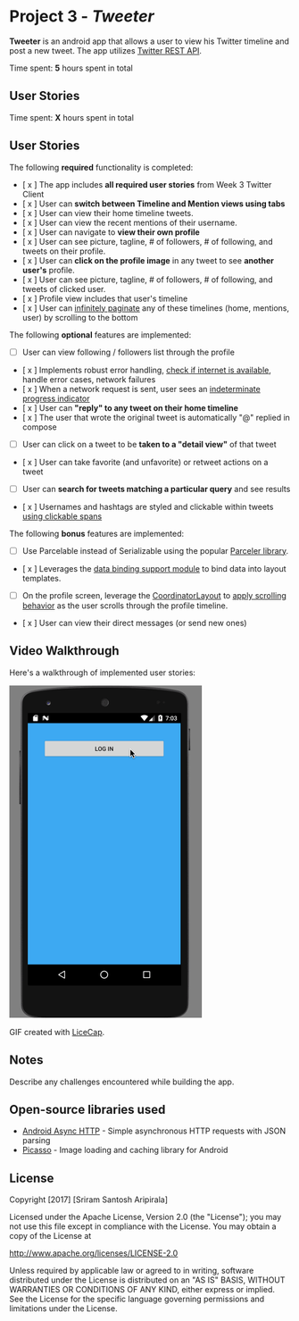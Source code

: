 # Project 3 - *Tweeter*

**Tweeter** is an android app that allows a user to view his Twitter timeline and post a new tweet. The app utilizes [Twitter REST API](https://developer.twitter.com/en/docs/api-reference-index).

Time spent: **5** hours spent in total

## User Stories

Time spent: **X** hours spent in total

## User Stories

The following **required** functionality is completed:

* [ x ] The app includes **all required user stories** from Week 3 Twitter Client
* [ x ] User can **switch between Timeline and Mention views using tabs**
* [ x ] User can view their home timeline tweets.
* [ x ] User can view the recent mentions of their username.
* [ x ] User can navigate to **view their own profile**
* [ x ] User can see picture, tagline, # of followers, # of following, and tweets on their profile.
* [ x ] User can **click on the profile image** in any tweet to see **another user's** profile.
* [ x ] User can see picture, tagline, # of followers, # of following, and tweets of clicked user.
* [ x ] Profile view includes that user's timeline
* [ x ] User can [infinitely paginate](http://guides.codepath.com/android/Endless-Scrolling-with-AdapterViews-and-RecyclerView) any of these timelines (home, mentions, user) by scrolling to the bottom

The following **optional** features are implemented:

* [ ] User can view following / followers list through the profile
* [ x ] Implements robust error handling, [check if internet is available](http://guides.codepath.com/android/Sending-and-Managing-Network-Requests#checking-for-network-connectivity), handle error cases, network failures
* [ x ] When a network request is sent, user sees an [indeterminate progress indicator](http://guides.codepath.com/android/Handling-ProgressBars#progress-within-actionbar)
* [ x ] User can **"reply" to any tweet on their home timeline**
* [ x ] The user that wrote the original tweet is automatically "@" replied in compose
* [ ] User can click on a tweet to be **taken to a "detail view"** of that tweet
* [ x ] User can take favorite (and unfavorite) or retweet actions on a tweet
* [ ] User can **search for tweets matching a particular query** and see results
* [ x ] Usernames and hashtags are styled and clickable within tweets [using clickable spans](http://guides.codepath.com/android/Working-with-the-TextView#creating-clickable-styled-spans)

The following **bonus** features are implemented:

* [ ] Use Parcelable instead of Serializable using the popular [Parceler library](http://guides.codepath.com/android/Using-Parceler).
* [ x ] Leverages the [data binding support module](http://guides.codepath.com/android/Applying-Data-Binding-for-Views) to bind data into layout templates.
* [ ] On the profile screen, leverage the [CoordinatorLayout](http://guides.codepath.com/android/Handling-Scrolls-with-CoordinatorLayout#responding-to-scroll-events) to [apply scrolling behavior](https://hackmd.io/s/SJyDOCgU) as the user scrolls through the profile timeline.
* [ x ] User can view their direct messages (or send new ones)

## Video Walkthrough

Here's a walkthrough of implemented user stories:

<img src='https://github.com/sriramsantosh/Tweeter/blob/master/Twitter.gif' title='Video Walkthrough' width='' alt='Video Walkthrough' />

GIF created with [LiceCap](http://www.cockos.com/licecap/).

## Notes

Describe any challenges encountered while building the app.

## Open-source libraries used

- [Android Async HTTP](https://github.com/loopj/android-async-http) - Simple asynchronous HTTP requests with JSON parsing
- [Picasso](http://square.github.io/picasso/) - Image loading and caching library for Android

## License

Copyright [2017] [Sriram Santosh Aripirala]

Licensed under the Apache License, Version 2.0 (the "License");
you may not use this file except in compliance with the License.
You may obtain a copy of the License at

http://www.apache.org/licenses/LICENSE-2.0

Unless required by applicable law or agreed to in writing, software
distributed under the License is distributed on an "AS IS" BASIS,
WITHOUT WARRANTIES OR CONDITIONS OF ANY KIND, either express or implied.
See the License for the specific language governing permissions and
limitations under the License.
